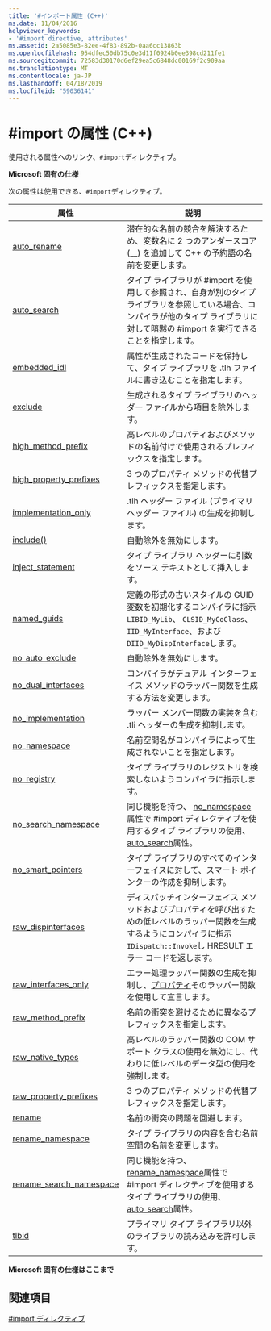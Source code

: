 ```yaml
---
title: '#インポート属性 (C++)'
ms.date: 11/04/2016
helpviewer_keywords:
- '#import directive, attributes'
ms.assetid: 2a5085e3-82ee-4f83-892b-0aa6cc13863b
ms.openlocfilehash: 954dfec50db75c0e3d11f0924b0ee398cd211fe1
ms.sourcegitcommit: 72583d30170d6ef29ea5c6848dc00169f2c909aa
ms.translationtype: MT
ms.contentlocale: ja-JP
ms.lasthandoff: 04/18/2019
ms.locfileid: "59036141"
---
```

# <a name="import-attributes-c"></a>#import の属性 (C++)
使用される属性へのリンク、`#import`ディレクティブ。

**Microsoft 固有の仕様**

次の属性は使用できる、`#import`ディレクティブ。

|属性|説明|
|---------------|-----------------|
|[auto_rename](../preprocessor/auto-rename.md)|潜在的な名前の競合を解決するため、変数名に 2 つのアンダースコア (__) を追加して C++ の予約語の名前を変更します。|
|[auto_search](../preprocessor/auto-search.md)|タイプ ライブラリが #import を使用して参照され、自身が別のタイプ ライブラリを参照している場合、コンパイラが他のタイプ ライブラリに対して暗黙の #import を実行できることを指定します。|
|[embedded_idl](../preprocessor/embedded-idl.md)|属性が生成されたコードを保持して、タイプ ライブラリを .tlh ファイルに書き込むことを指定します。|
|[exclude](../preprocessor/exclude-hash-import.md)|生成されるタイプ ライブラリのヘッダー ファイルから項目を除外します。|
|[high_method_prefix](../preprocessor/high-method-prefix.md)|高レベルのプロパティおよびメソッドの名前付けで使用されるプレフィックスを指定します。|
|[high_property_prefixes](../preprocessor/high-property-prefixes.md)|3 つのプロパティ メソッドの代替プレフィックスを指定します。|
|[implementation_only](../preprocessor/implementation-only.md)|.tlh ヘッダー ファイル (プライマリ ヘッダー ファイル) の生成を抑制します。|
|[include()](../preprocessor/include-parens.md)|自動除外を無効にします。|
|[inject_statement](../preprocessor/inject-statement.md)|タイプ ライブラリ ヘッダーに引数をソース テキストとして挿入します。|
|[named_guids](../preprocessor/named-guids.md)|定義の形式の古いスタイルの GUID 変数を初期化するコンパイラに指示`LIBID_MyLib`、 `CLSID_MyCoClass`、 `IID_MyInterface`、および`DIID_MyDispInterface`します。|
|[no_auto_exclude](../preprocessor/no-auto-exclude.md)|自動除外を無効にします。|
|[no_dual_interfaces](../preprocessor/no-dual-interfaces.md)|コンパイラがデュアル インターフェイス メソッドのラッパー関数を生成する方法を変更します。|
|[no_implementation](../preprocessor/no-implementation.md)|ラッパー メンバー関数の実装を含む .tli ヘッダーの生成を抑制します。|
|[no_namespace](../preprocessor/no-namespace.md)|名前空間名がコンパイラによって生成されないことを指定します。|
|[no_registry](../preprocessor/no-registry.md)|タイプ ライブラリのレジストリを検索しないようコンパイラに指示します。|
|[no_search_namespace](../preprocessor/no-search-namespace.md)|同じ機能を持つ、 [no_namespace](../preprocessor/no-namespace.md)属性で #import ディレクティブを使用するタイプ ライブラリの使用、 [auto_search](../preprocessor/auto-search.md)属性。|
|[no_smart_pointers](../preprocessor/no-smart-pointers.md)|タイプ ライブラリのすべてのインターフェイスに対して、スマート ポインターの作成を抑制します。|
|[raw_dispinterfaces](../preprocessor/raw-dispinterfaces.md)|ディスパッチインターフェイス メソッドおよびプロパティを呼び出すための低レベルのラッパー関数を生成するようにコンパイラに指示`IDispatch::Invoke`し HRESULT エラー コードを返します。|
|[raw_interfaces_only](../preprocessor/raw-interfaces-only.md)|エラー処理ラッパー関数の生成を抑制し、[プロパティ](../cpp/property-cpp.md)そのラッパー関数を使用して宣言します。|
|[raw_method_prefix](../preprocessor/raw-method-prefix.md)|名前の衝突を避けるために異なるプレフィックスを指定します。|
|[raw_native_types](../preprocessor/raw-native-types.md)|高レベルのラッパー関数の COM サポート クラスの使用を無効にし、代わりに低レベルのデータ型の使用を強制します。|
|[raw_property_prefixes](../preprocessor/raw-property-prefixes.md)|3 つのプロパティ メソッドの代替プレフィックスを指定します。|
|[rename](../preprocessor/rename-hash-import.md)|名前の衝突の問題を回避します。|
|[rename_namespace](../preprocessor/rename-namespace.md)|タイプ ライブラリの内容を含む名前空間の名前を変更します。|
|[rename_search_namespace](../preprocessor/rename-search-namespace.md)|同じ機能を持つ、 [rename_namespace](../preprocessor/rename-namespace.md)属性で #import ディレクティブを使用するタイプ ライブラリの使用、 [auto_search](../preprocessor/auto-search.md)属性。|
|[tlbid](../preprocessor/tlbid.md)|プライマリ タイプ ライブラリ以外のライブラリの読み込みを許可します。|

**Microsoft 固有の仕様はここまで**

## <a name="see-also"></a>関連項目

[#import ディレクティブ](../preprocessor/hash-import-directive-cpp.md)